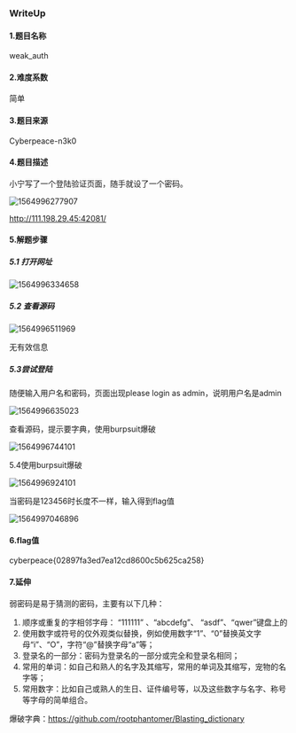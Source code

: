### WriteUp

#### 1.题目名称

weak_auth

#### 2.难度系数

简单

#### 3.题目来源

Cyberpeace-n3k0

#### 4.题目描述

小宁写了一个登陆验证页面，随手就设了一个密码。

![1564996277907](C:\Users\Administrator\Desktop\09-20190805-weak_auth\WriteUp\images\1564996277907.png)

http://111.198.29.45:42081/

#### 5.解题步骤

##### 	5.1 打开网址

![1564996334658](C:\Users\Administrator\Desktop\09-20190805-weak_auth\WriteUp\images\1564996334658.png)

##### 		5.2 查看源码

![1564996511969](C:\Users\Administrator\Desktop\09-20190805-weak_auth\WriteUp\images\1564996511969.png)

无有效信息

##### 5.3尝试登陆

随便输入用户名和密码，页面出现please login as admin，说明用户名是admin

![1564996635023](C:\Users\Administrator\Desktop\09-20190805-weak_auth\WriteUp\images\1564996635023.png)

查看源码，提示要字典，使用burpsuit爆破

![1564996744101](C:\Users\Administrator\Desktop\09-20190805-weak_auth\WriteUp\images\1564996744101.png)

5.4使用burpsuit爆破

![1564996924101](C:\Users\Administrator\Desktop\09-20190805-weak_auth\WriteUp\images\1564996924101.png)

当密码是123456时长度不一样，输入得到flag值

![1564997046896](C:\Users\Administrator\Desktop\09-20190805-weak_auth\WriteUp\images\1564997046896.png)

#### 6.flag值

cyberpeace{02897fa3ed7ea12cd8600c5b625ca258}

#### 7.延伸

弱密码是易于猜测的密码，主要有以下几种：

 1. 顺序或重复的字相邻字母： “111111” 、“abcdefg”、 “asdf”、“qwer”键盘上的
 2. 使用数字或符号的仅外观类似替换，例如使用数字“1”、“0”替换英文字母“i”、“O”，字符“@”替换字母“a”等；
 3. 登录名的一部分：密码为登录名的一部分或完全和登录名相同；
 4. 常用的单词：如自己和熟人的名字及其缩写，常用的单词及其缩写，宠物的名字等；
 5. 常用数字：比如自己或熟人的生日、证件编号等，以及这些数字与名字、称号等字母的简单组合。

爆破字典：https://github.com/rootphantomer/Blasting_dictionary